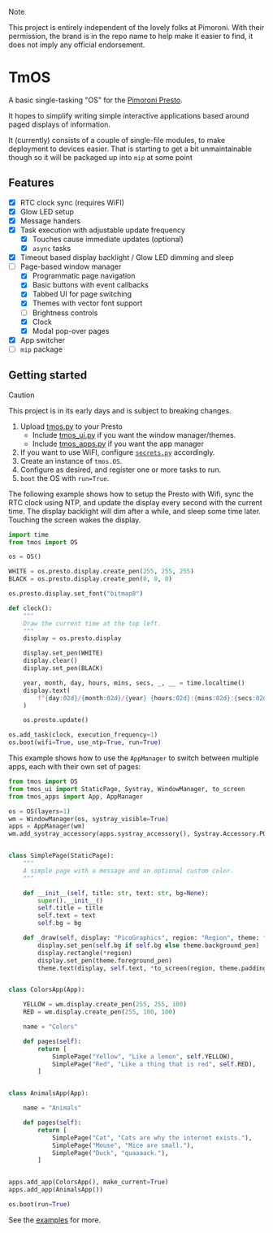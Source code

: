 > [!NOTE]
> This project is entirely independent of the lovely folks at Pimoroni.
> With their permission, the brand is in the repo name to help make it
> easier to find, it does not imply any official endorsement.

# TmOS

A basic single-tasking "OS" for the [Pimoroni Presto](https://shop.pimoroni.com/products/presto).

It hopes to simplify writing simple interactive applications based
around paged displays of information.

It (currently) consists of a couple of single-file modules, to make deployment
to devices easier. That is starting to get a bit unmaintainable though
so it will be packaged up into `mip` at some point

## Features

- [x] RTC clock sync (requires WiFI)
- [x] Glow LED setup
- [x] Message handers
- [x] Task execution with adjustable update frequency
  - [x] Touches cause immediate updates (optional)
  - [x] `async` tasks
- [x] Timeout based display backlight / Glow LED dimming and sleep
- [ ] Page-based window manager
  - [x] Programmatic page navigation
  - [x] Basic buttons with event callbacks
  - [x] Tabbed UI for page switching
  - [x] Themes with vector font support
  - [ ] Brightness controls
  - [x] Clock
  - [x] Modal pop-over pages
- [x] App switcher
- [ ] `mip` package

## Getting started

> [!CAUTION]
> This project is in its early days and is subject to breaking changes.

1. Upload [tmos.py](src/tmos.py) to your Presto
   - Include [tmos_ui.py](src/tmos_ui.py) if you want the window
     manager/themes.
   - Include [tmos_apps.py](src/tmos_apps.py) if you want the app manager
2. If you want to use WiFI, configure
   [`secrets.py`](https://github.com/pimoroni/pimoroni-pico/blob/main/micropython/examples/pico_wireless/secrets.py) accordingly.
3. Create an instance of `tmos.OS`.
4. Configure as desired, and register one or more tasks to run.
5. `boot` the OS with `run=True`.

The following example shows how to setup the Presto with  Wifi, sync the
RTC clock using NTP, and update the display every second with the
current time. The display backlight will dim after a while, and sleep
some time later. Touching the screen wakes the display.

```python
import time
from tmos import OS

os = OS()

WHITE = os.presto.display.create_pen(255, 255, 255)
BLACK = os.presto.display.create_pen(0, 0, 0)

os.presto.display.set_font("bitmap8")

def clock():
    """
    Draw the current time at the top left.
    """
    display = os.presto.display

    display.set_pen(WHITE)
    display.clear()
    display.set_pen(BLACK)

    year, month, day, hours, mins, secs, _, __ = time.localtime()
    display.text(
        f"{day:02d}/{month:02d}/{year} {hours:02d}:{mins:02d}:{secs:02d}", 10, 10
    )

    os.presto.update()

os.add_task(clock, execution_frequency=1)
os.boot(wifi=True, use_ntp=True, run=True)
```

This example shows how to use the `AppManager` to switch between
multiple apps, each with their own set of pages:

```python
from tmos import OS
from tmos_ui import StaticPage, Systray, WindowManager, to_screen
from tmos_apps import App, AppManager

os = OS(layers=1)
wm = WindowManager(os, systray_visible=True)
apps = AppManager(wm)
wm.add_systray_accessory(apps.systray_accessory(), Systray.Accessory.POSITION_LEADING)


class SimplePage(StaticPage):
    """
    A simple page with a message and an optional custom color.
    """

    def __init__(self, title: str, text: str, bg=None):
        super().__init__()
        self.title = title
        self.text = text
        self.bg = bg

    def _draw(self, display: "PicoGraphics", region: "Region", theme: "Theme"):
        display.set_pen(self.bg if self.bg else theme.background_pen)
        display.rectangle(*region)
        display.set_pen(theme.foreground_pen)
        theme.text(display, self.text, *to_screen(region, theme.padding, theme.padding))


class ColorsApp(App):

    YELLOW = wm.display.create_pen(255, 255, 100)
    RED = wm.display.create_pen(255, 100, 100)

    name = "Colors"

    def pages(self):
        return [
            SimplePage("Yellow", "Like a lemon", self.YELLOW),
            SimplePage("Red", "Like a thing that is red", self.RED),
        ]


class AnimalsApp(App):

    name = "Animals"

    def pages(self):
        return [
            SimplePage("Cat", "Cats are why the internet exists."),
            SimplePage("Mouse", "Mice are small."),
            SimplePage("Duck", "quaaaack."),
        ]


apps.add_app(ColorsApp(), make_current=True)
apps.add_app(AnimalsApp())

os.boot(run=True)
```

See the [examples](examples) for more.
